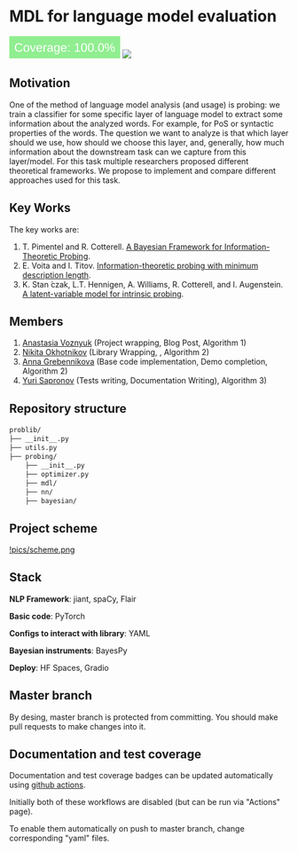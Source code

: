 # MDL for language model evaluation

[<img src="coverage-badge.svg">](https://github.com/intsystems/SoftwareTemplate-simplified/tree/master)
[<img src="https://img.shields.io/badge/github%20pages-121013?style=for-the-badge&logo=github&logoColor=white">](https://intsystems.github.io/SoftwareTemplate-simplified)

## Motivation
One of the method of language model analysis (and usage) is probing: we train a classifier for some specific layer of language model to extract some information about the analyzed words. For example, for PoS or syntactic properties of the words. The question we want to analyze is that which layer should we use, how should we choose this layer, and, generally, how much information about the downstream task can we capture from this layer/model. For this task multiple researchers proposed different theoretical frameworks. We propose to implement and compare different approaches used for this task.

## Key Works

The key works are:
1. T. Pimentel and R. Cotterell. [A Bayesian Framework for Information-Theoretic Probing](https://arxiv.org/abs/2109.03853.).
2. E. Voita and I. Titov. [Information-theoretic probing with minimum description length](https://arxiv.org/abs/2003.12298).
3. K. Stan ́czak, L.T. Hennigen, A. Williams, R. Cotterell, and I. Augenstein. [A latent-variable model for intrinsic probing](https://arxiv.org/abs/2201.08214).

## Members
1. [Anastasia Voznyuk](https://github.com/natriistorm)  (Project wrapping, Blog Post, Algorithm 1)
2. [Nikita Okhotnikov](https://github.com/Wayfarer123) (Library Wrapping, , Algorithm 2)
3. [Anna Grebennikova]() (Base code implementation, Demo completion, Algorithm 2)
4. [Yuri Sapronov](https://github.com/Sapr7) (Tests writing, Documentation Writing), Algorithm 3)

## Repository structure
```
problib/
├── __init__.py
├── utils.py
├── probing/
    ├── __init__.py
    ├── optimizer.py
    ├── mdl/
    ├── nn/
    ├── bayesian/
```

## Project scheme
[!pics/scheme.png](Scheme)

## Stack
**NLP Framework**: jiant, spaCy, Flair

**Basic code**: PyTorch

**Configs to interact with library**: YAML

**Bayesian instruments**: BayesPy

**Deploy**: HF Spaces, Gradio


## Master branch
By desing, master branch is protected from committing.  You should make pull requests to make changes into it.

## Documentation and test coverage
Documentation and test coverage badges can be updated automatically using [github actions](.github/workflows).

Initially both of these workflows are disabled (but can be run via "Actions" page).

To enable them automatically on push to master branch, change corresponding "yaml" files.
